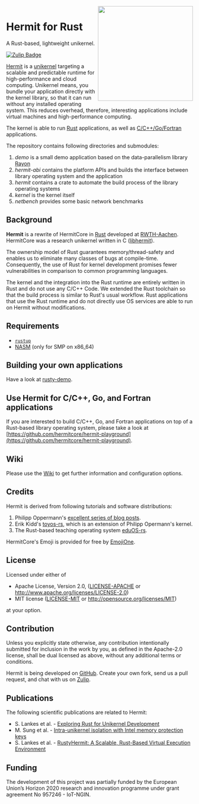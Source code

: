 <img width="256" align="right" src="https://github.com/hermitcore/.github/blob/main/img/Hermit.svg" />

# Hermit for Rust

A Rust-based, lightweight unikernel.

[![Zulip Badge](https://img.shields.io/badge/chat-hermit-57A37C?logo=zulip)](https://hermit.zulipchat.com/)

[Hermit](http://hermit-os.org) is a [unikernel](http://unikernel.org) targeting a scalable and predictable runtime for high-performance and cloud computing.
Unikernel means, you bundle your application directly with the kernel library, so that it can run without any installed operating system.
This reduces overhead, therefore, interesting applications include virtual machines and high-performance computing.

The kernel is able to run [Rust](https://github.com/hermitcore/hermit-rs) applications, as well as [C/C++/Go/Fortran](https://github.com/hermitcore/hermit-playground) applications.

The repository contains following directories and submodules:

1. _demo_ is a small demo application based on the data-parallelism library [Rayon](https://github.com/rayon-rs/rayon)
2. _hermit-abi_ contains the platform APIs and builds the interface between library operating system and the application
3. _hermit_ contains a crate to automate the build process of the library operating systems
4. _kernel_ is the kernel itself
5. _netbench_ provides some basic network benchmarks

## Background

**Hermit** is a rewrite of HermitCore in [Rust](https://www.rust-lang.org) developed at [RWTH-Aachen](https://www.rwth-aachen.de).
HermitCore was a research unikernel written in C ([libhermit](https://github.com/hermitcore/libhermit)).

The ownership  model of Rust guarantees memory/thread-safety and enables us to eliminate many classes of bugs at compile-time.
Consequently, the use of Rust for kernel development promises fewer vulnerabilities in comparison to common programming languages.

The kernel and the integration into the Rust runtime are entirely written in Rust and do not use any C/C++ Code.
We extended the Rust toolchain so that the build process is similar to Rust's usual workflow.
Rust applications that use the Rust runtime and do not directly use OS services are able to run on Hermit without modifications.

## Requirements

* [`rustup`](https://www.rust-lang.org/tools/install)
* [NASM](https://nasm.us/) (only for SMP on x86_64)

## Building your own applications

Have a look at [rusty-demo](https://github.com/hermitcore/rusty-demo).


## Use Hermit for C/C++, Go, and Fortran applications

If you are interested to build C/C++, Go, and Fortran applications on top of a Rust-based library operating system, please take a look at [https://github.com/hermitcore/hermit-playground](https://github.com/hermitcore/hermit-playground).

## Wiki

Please use the [Wiki](https://github.com/hermitcore/hermit-rs/wiki) to get further information and configuration options.

## Credits

Hermit is derived from following tutorials and software distributions:

1. Philipp Oppermann's [excellent series of blog posts][opp].
2. Erik Kidd's [toyos-rs][kidd], which is an extension of Philipp Opermann's kernel.
3. The Rust-based teaching operating system [eduOS-rs][eduos].

[opp]: http://blog.phil-opp.com/
[kidd]: http://www.randomhacks.net/bare-metal-rust/
[eduos]: http://rwth-os.github.io/eduOS-rs/

HermitCore's Emoji is provided for free by [EmojiOne](https://www.gfxmag.com/crab-emoji-vector-icon/).

## License

Licensed under either of

* Apache License, Version 2.0, ([LICENSE-APACHE](LICENSE-APACHE) or http://www.apache.org/licenses/LICENSE-2.0)
* MIT license ([LICENSE-MIT](LICENSE-MIT) or http://opensource.org/licenses/MIT)

at your option.

## Contribution

Unless you explicitly state otherwise, any contribution intentionally submitted for inclusion in the work by you, as defined in the Apache-2.0 license, shall be dual licensed as above, without any additional terms or conditions.

Hermit is being developed on [GitHub](https://github.com/hermitcore/hermit-rs).
Create your own fork, send us a pull request, and chat with us on [Zulip](https://hermit.zulipchat.com/).

## Publications

The following scientific publications are related to Hermit:

- S. Lankes et al. - [Exploring Rust for Unikernel Development](https://dl.acm.org/doi/10.1145/3365137.3365395)
- M. Sung et al. - [Intra-unikernel isolation with Intel memory protection keys](https://dl.acm.org/doi/10.1145/3381052.3381326)
- S. Lankes et al. - [RustyHermit: A Scalable, Rust-Based Virtual Execution Environment](https://link.springer.com/chapter/10.1007/978-3-030-59851-8_22)

## Funding

The development of this project was partially funded by the European Union’s Horizon 2020 research and innovation programme under grant agreement No 957246 - IoT-NGIN.
